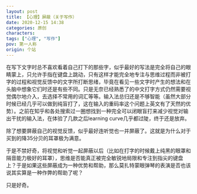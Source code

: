 ```yaml
---
layout: post
title: 【心理】屏蔽（关于写作）
date: 2020-12-15 14:38
categories: 原创
characters: 
tags: ["心理", "写作"]
pov: 第一人称
origin: 个站
---
```


在写下文字时总不喜欢看着自己打下的那些字，似乎最好的写法是完全将自己的眼睛蒙上，只允许手指在键盘上跳动，只有这样才能完全地专注与思维过程而非被打字的过程和视觉反馈中的文字所打断思绪，毕竟在看见一些文字时产生的想法和在头脑中想象它们时还是有些不同。只是无奈已经熟悉了的中文打字方式仍然需要视觉偶尔地介入，去选择不常用的词汇等等。输入法总归还是不够智能（虽然大部分时候已经几乎可以做到纯盲打了，这在输入的重码率这个问题上英文有了天然的优势）。之前在知乎和各处搜索过一圈想找到一种完全可以闭眼盲打来减少视觉对输出干扰的输入法，在体验了几款之后learning curve几乎都过陡，终于还是放弃。

除了想要屏蔽自己的视觉反馈，似乎最好连听觉也一并屏蔽了。这就是为什么对于买到的降35分贝的耳罩极为满意。

于是不禁好奇，将视觉和听觉一起屏蔽以后（比如在打字的时候戴上纯黑的眼罩和隔音能力极好的耳罩），思维是否能真正被完全敏锐地局限和专注到指尖的键盘上？于是如果这些屏蔽成为一种优势和帮助，那么莫扎特蒙眼弹琴的表演是否也该说其实算是一种作弊的帮助了呢？

只是好奇。

